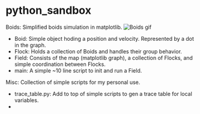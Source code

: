# python_sandbox

Boids: Simplified boids simulation in matplotlib.
![Boids gif](https://github.com/MahonriReynolds/python_sandbox/blob/main/boids.gif)

* Boid: Simple object hoding a position and velocity. Represented by a dot in the graph.
* Flock: Holds a collection of Boids and handles their group behavior.
* Field: Consists of the map (matplotlib graph), a collection of Flocks, and simple coordination between Flocks.
* main: A simple ~10 line script to init and run a Field.


Misc: Collection of simple scripts for my personal use.

* trace_table.py: Add to top of simple scripts to gen a trace table for local variables.
* 

